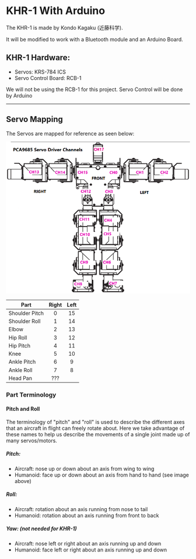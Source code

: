 # KHR-1 With Arduino
The KHR-1 is made by Kondo Kagaku (近藤科学).

It will be modified to work with a Bluetooth module and an Arduino Board.

## KHR-1 Hardware:
- Servos: KRS-784 ICS
- Servo Control Board: RCB-1

We will not be using the RCB-1 for this project. Servo Control will be done by Arduino

****
## Servo Mapping
The Servos are mapped for reference as seen below:

![alt text](https://github.com/pdx-robotics/Arduino_KHR-1/blob/master/KHR-1_ServoChannels.png)

| Part | Right | Left |
|----|:-----:|:----:|
| Shoulder Pitch |   0   |  15   |
| Shoulder Roll  |   1   |  14   |
| Elbow          |   2   |  13   |
| Hip Roll       |   3   |  12   |
| Hip Pitch      |   4   |  11   |
| Knee           |   5   |  10   |
| Ankle Pitch    |   6   |   9   |
| Ankle Roll     |   7   |   8   |
| Head Pan       |  ???  |

### Part Terminology

#### Pitch and Roll
The terminology of "pitch" and "roll" is used to describe the different axes
that an aircraft in flight can freely rotate about. Here we take advantage of
these names to help us describe the movements of a single joint made up of many servos/motors.


##### Pitch:
- Aircraft: nose up or down about an axis from wing to wing
- Humanoid: face up or down about an axis from hand to hand (see image above)

##### Roll:
- Aircraft: rotation about an axis running from nose to tail
- Humanoid: rotation about an axis running from front to back 

##### Yaw: (not needed for KHR-1)
- Aircraft: nose left or right about an axis running up and down
- Humanoid: face left or right about an axis running up and down

